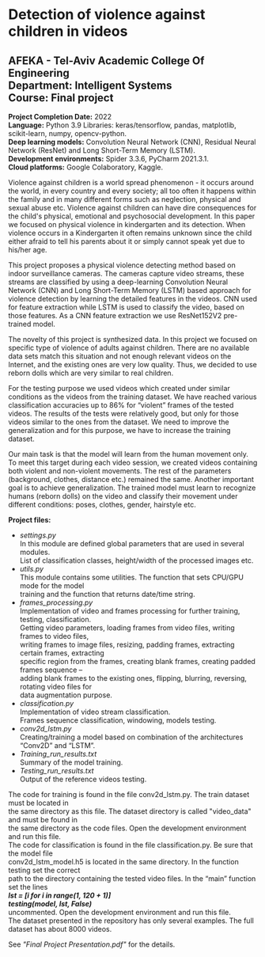 # Detection of violence against children in videos
## AFEKA - Tel-Aviv Academic College Of Engineering<br/>Department: Intelligent Systems<br/>Course: Final project

**Project Completion Date:** 2022<br/>
**Language:** Python 3.9 Libraries: keras/tensorflow, pandas, matplotlib, scikit-learn, numpy, opencv-python.<br/>
**Deep learning models:** Convolution Neural Network (CNN), Residual Neural Network (ResNet) and Long Short-Term Memory (LSTM).<br/>
**Development environments:** Spider 3.3.6, PyCharm 2021.3.1.<br/>
**Cloud platforms:** Google Colaboratory, Kaggle.<br/>

Violence against children is a world spread phenomenon - it occurs around the world, in every country and every society; 
all too often it happens within the family and in many different forms such as neglection, physical and sexual abuse etc. Violence against children can have dire consequences for the child's physical, emotional and psychosocial development. In this paper we focused on physical violence in kindergarten and its detection. When violence occurs in a Kindergarten it often remains unknown since the child either afraid to tell his parents about it or simply cannot speak yet due to his/her age.

This project proposes a physical violence detecting method based on indoor surveillance cameras. The cameras capture video streams, these streams are
classified by using a deep-learning Convolution Neural Network (CNN) and Long Short-Term Memory (LSTM) based approach for violence detection by learning the
detailed features in the videos. CNN used for feature extraction while LSTM is used to classify the video, based on those features. 
As a CNN feature extraction we use ResNet152V2 pre-trained model.

The novelty of this project is synthesized data. In this project we focused on specific type of violence of adults against children. There are no available data sets match this situation and not enough relevant videos on the Internet, and the existing ones are very low quality. Thus, we decided to use reborn dolls which are very similar to real children.

For the testing purpose we used videos which created under similar conditions as
the videos from the training dataset. We have reached various classification
accuracies up to 86% for “violent” frames of the tested videos. The results of the tests were relatively good, but only for those videos similar to the ones from the dataset. We need to improve the generalization and for this purpose, we have to
increase the training dataset.

Our main task is that the model will learn from the human movement only. To meet this target during each video session, we created videos containing both violent and non-violent movements. The rest of the parameters (background, clothes, distance etc.) remained the same.
Another important goal is to achieve generalization. The trained model must learn to
recognize humans (reborn dolls) on the video and classify their movement under
different conditions: poses, clothes, gender, hairstyle etc. 


**Project files:**<br/>
* *settings.py*<br/>
In this module are defined global parameters that are used in several modules.<br/>
List of classification classes, height/width of the processed images etc.<br/>
* *utils.py*<br/>
This module contains some utilities. The function that sets CPU/GPU mode for the model<br/>
training and the function that returns date/time string.<br/>
* *frames_processing.py*<br/>
Implementation of video and frames processing for further training, testing, classification.<br/>
Getting video parameters, loading frames from video files, writing frames to video files,<br/>
writing frames to image files, resizing, padding frames, extracting certain frames, extracting<br/>
specific region from the frames, creating blank frames, creating padded frames sequence –<br/>
adding blank frames to the existing ones, flipping, blurring, reversing, rotating video files for<br/>
data augmentation purpose.<br/>
* *classification.py*<br/>
Implementation of video stream classification.<br/>
Frames sequence classification, windowing, models testing.<br/>
* *conv2d_lstm.py*<br/>
Creating/training a model based on combination of the architectures “Conv2D” and “LSTM”.<br/>
* *Training_run_results.txt*<br/>
Summary of the model training.<br/>
* *Testing_run_results.txt*<br/>
Output of the reference videos testing.<br/>

The code for training is found in the file conv2d_lstm.py. The train dataset must be located in<br/>
the same directory as this file. The dataset directory is called "video_data" and must be found in<br/>
the same directory as the code files. Open the development environment and run this file.<br/>
The code for classification is found in the file classification.py. Be sure that the model file<br/>
conv2d_lstm_model.h5 is located in the same directory. In the function testing set the correct<br/>
path to the directory containing the tested video files. In the “main” function set the lines <br/>
***lst = [i for i in range(1, 120 + 1)] <br/>
testing(model, lst, False)*** <br/>
uncommented. Open the development environment and run this file.<br/>
The dataset presented in the repository has only several examples. The full dataset has about 8000 videos.<br/>

See *"Final Project Presentation.pdf"* for the details.
